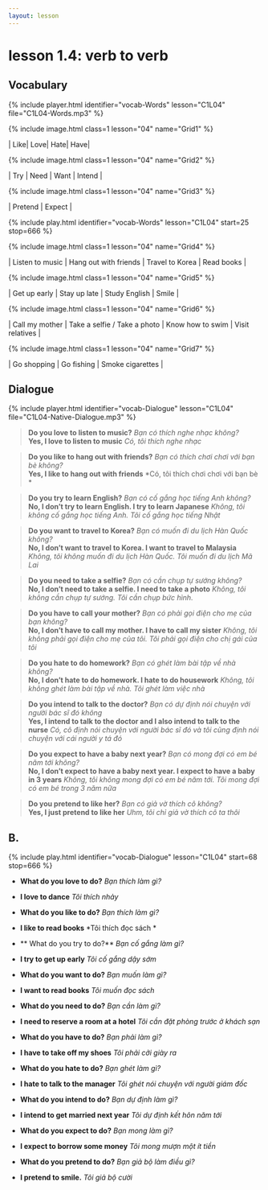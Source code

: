 ```yaml
---
layout: lesson
---
```


# lesson 1.4: verb to verb 

## Vocabulary
{% include player.html identifier="vocab-Words" lesson="C1L04" file="C1L04-Words.mp3" %}

{% include image.html class=1 lesson="04" name="Grid1" %}

| Like| Love| Hate| Have| 


{% include image.html class=1 lesson="04" name="Grid2" %}

| Try | Need | Want | Intend | 

{% include image.html class=1 lesson="04" name="Grid3" %}

| Pretend  | Expect |





{% include play.html identifier="vocab-Words" lesson="C1L04" start=25 stop=666 %}

{% include image.html class=1 lesson="04" name="Grid4" %}

| Listen to music | Hang out with friends | Travel to Korea | Read books | 

{% include image.html class=1 lesson="04" name="Grid5" %}

| Get up early  | Stay up late  | Study English | Smile | 

{% include image.html class=1 lesson="04" name="Grid6" %}

| Call my mother | Take a selfie / Take a photo  | Know how to swim | Visit relatives  | 

{% include image.html class=1 lesson="04" name="Grid7" %}

| Go shopping | Go fishing |  Smoke cigarettes  |

















## Dialogue
{% include player.html identifier="vocab-Dialogue" lesson="C1L04" file="C1L04-Native-Dialogue.mp3" %}


> **Do you love to listen to music?** *Bạn có thích nghe nhạc không?*  
> **Yes, I love to listen to music** *Có, tôi thích nghe nhạc*  

> **Do you like to hang out with friends?** *Bạn có thích chơi chơi với bạn bè không?*    
> **Yes, I like to hang out with friends** *Có, tôi thích chơi chơi với bạn bè *    


> **Do you try to learn English?** *Bạn có cố gắng học tiếng Anh không?*  
> **No, I don’t try to learn English. I try to learn Japanese** *Không, tôi không cố gắng học tiếng Anh. Tôi cố gắng học tiếng Nhật*  

> **Do you want to travel to Korea?** *Bạn có muốn đi du lịch Hàn Quốc không?*  
> **No, I don’t want to travel to Korea. I want to travel to Malaysia** *Không, tôi không muốn đi du lịch Hàn Quốc. Tôi muốn đi du lịch Mã Lai*  

> **Do you need to take a selfie?** *Bạn có cần chụp tự sướng không?*  
> **No, I don’t need to take a selfie. I need to take a photo** *Không, tôi không cần chụp tự sướng. Tôi cần chụp bức hình.*  

> **Do you have to call your mother?** *Bạn có phải gọi điện cho mẹ của bạn không?*  
> **No, I don’t have to call my mother. I have to call my sister** *Không, tôi không phải gọi điện cho mẹ của tôi. Tôi phải gọi điện cho chị gái của tôi*  

> **Do you hate to do homework?** *Bạn có ghét làm bài tập về nhà không?*  
> **No, I don’t hate to do homework. I hate to do housework** *Không, tôi không ghét làm bài tập về nhà. Tôi ghét làm việc nhà*  

> **Do you intend to talk to the doctor?** *Bạn có dự định nói chuyện với người bác sĩ đó không*  
> **Yes, I intend to talk to the doctor and I also intend to talk to the nurse** *Có, cô định nói chuyện với người bác sĩ đó và tôi cũng định nói chuyện với cái người y tá đó*  

> **Do you expect to have a baby next year?** *Bạn có mong đợi có em bé năm tới không?*  
> **No, I don’t expect to have a baby next year. I expect to have a baby in 3 years** *Không, tôi không mong đợi có em bé năm tới. Tôi mong đợi có em bé trong 3 năm nữa*  

> **Do you pretend to like her?** *Bạn có giả vờ thích cô không?*  
> **Yes, I just pretend to like her** *Uhm, tôi chỉ giả vờ thích cô ta thôi*  


## B.
{% include play.html identifier="vocab-Dialogue" lesson="C1L04" start=68 stop=666 %}

- **What do you love to do?** *Bạn thích làm gì?*
- **I love to dance** *Tôi thích nhảy*

- **What do you like to do?** *Bạn thích làm gì?*
- **I like to read books** *Tôi thích đọc sách *

- ** What do you try to do?** *Bạn cố gắng làm gì?*
- **I try to get up early** *Tôi cố gắng dậy sớm*

- **What do you want to do?** *Bạn muốn làm gì?*
- **I want to read books** *Tôi muốn đọc sách*

- **What do you need to do?** *Bạn cần làm gì?*
- **I need to reserve a room at a hotel** *Tôi cần đặt phòng trước ở khách sạn*

- **What do you have to do?** *Bạn phải làm gì?*
- **I have to take off my shoes** *Tôi phải cởi giày ra*

- **What do you hate to do?** *Bạn ghét làm gì?*
- **I hate to talk to the manager** *Tôi ghét nói chuyện với người giám đốc*

- **What do you intend to do?** *Bạn dự định làm gì?*
- **I intend to get married next year** *Tôi dự định kết hôn năm tới*

- **What do you expect to do?** *Bạn mong làm gì?*
- **I expect to borrow some money** *Tôi mong mượn một ít tiền*

- **What do you pretend to do?** *Bạn giả bộ làm điều gì?*
- **I pretend to smile.** *Tôi giả bộ cười*

 
 